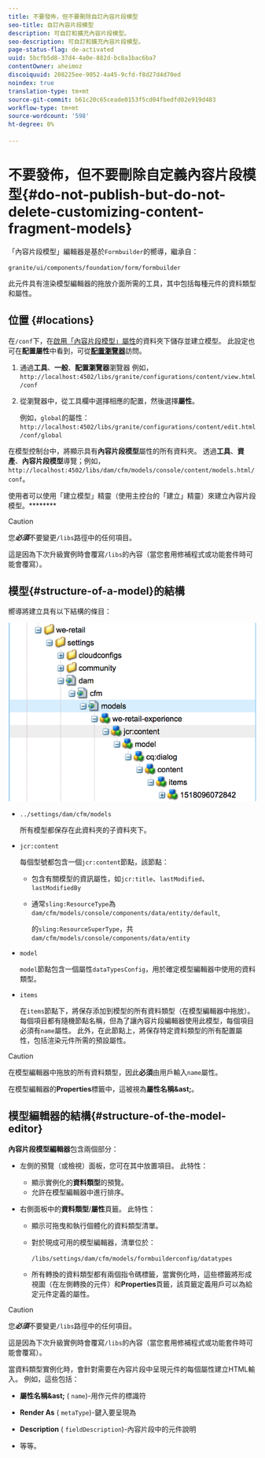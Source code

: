 ```yaml
---
title: 不要發佈，但不要刪除自訂內容片段模型
seo-title: 自訂內容片段模型
description: 可自訂和擴充內容片段模型。
seo-description: 可自訂和擴充內容片段模型。
page-status-flag: de-activated
uuid: 5bcfb5d8-37d4-4a0e-882d-bc8a1bac6ba7
contentOwner: aheimoz
discoiquuid: 208225ee-9052-4a45-9cfd-f8d27d4d70ed
noindex: true
translation-type: tm+mt
source-git-commit: b61c20c65ceade0153f5cd04fbedfd02e919d483
workflow-type: tm+mt
source-wordcount: '598'
ht-degree: 0%

---
```



# 不要發佈，但不要刪除自定義內容片段模型{#do-not-publish-but-do-not-delete-customizing-content-fragment-models}

「內容片段模型」編輯器是基於`Formbuilder`的嚮導，繼承自：

`granite/ui/components/foundation/form/formbuilder`

此元件具有渲染模型編輯器的拖放介面所需的工具，其中包括每種元件的資料類型和屬性。

## 位置 {#locations}

在`/conf`下，在[啟用「內容片段模型」屬性](/help/assets/content-fragments-models.md#enable-content-fragment-models)的資料夾下儲存並建立模型。 此設定也可在&#x200B;**配置屬性**&#x200B;中看到，可從&#x200B;**[配置瀏覽器](/help/sites-administering/configurations.md)**&#x200B;訪問。

1. 通過&#x200B;**工具**、**一般**、**配置瀏覽器**瀏覽器
例如， 
`http://localhost:4502/libs/granite/configurations/content/view.html/conf`

1. 從瀏覽器中，從工具欄中選擇相應的配置，然後選擇&#x200B;**屬性**。

   例如，`global`的屬性：`http://localhost:4502/libs/granite/configurations/content/edit.html/conf/global`

在模型控制台中，將顯示具有&#x200B;**內容片段模型**&#x200B;屬性的所有資料夾。 透過&#x200B;**工具**、**資產**、**內容片段模型**&#x200B;導覽；例如，`http://localhost:4502/libs/dam/cfm/models/console/content/models.html/conf`。

使用者可以使用「建立模型」精靈（使用主控台的「建立」精靈）來建立內容片段模型。[](/help/assets/content-fragments-models.md#creating-a-content-fragment-model)********

>[!CAUTION]
>
>您&#x200B;***必須***&#x200B;不要變更`/libs`路徑中的任何項目。
>
>這是因為下次升級實例時會覆寫`/libs`的內容（當您套用修補程式或功能套件時可能會覆寫）。

## 模型{#structure-of-a-model}的結構

嚮導將建立具有以下結構的條目：

![cf-54](assets/cf-54.png)

* `../settings/dam/cfm/models`

   所有模型都保存在此資料夾的子資料夾下。

* `jcr:content`

   每個型號都包含一個`jcr:content`節點，該節點：

   * 包含有關模型的資訊屬性，如`jcr:title`、`lastModified`、`lastModifiedBy`
   * 通常`sling:ResourceType`為`dam/cfm/models/console/components/data/entity/default`,

      的`sling:ResourceSuperType`，共`dam/cfm/models/console/components/data/entity`

* `model`

   `model`節點包含一個屬性`dataTypesConfig`，用於確定模型編輯器中使用的資料類型。

* `items`

   在`items`節點下，將保存添加到模型的所有資料類型（在模型編輯器中拖放）。 每個項目都有隨機節點名稱，但為了讓內容片段編輯器使用此模型，每個項目必須有`name`屬性。 此外，在此節點上，將保存特定資料類型的所有配置屬性，包括渲染元件所需的預設屬性。

>[!CAUTION]
>
>在模型編輯器中拖放的所有資料類型，因此&#x200B;**必須**&#x200B;由用戶輸入`name`屬性。
>
>在模型編輯器的&#x200B;**Properties**&#x200B;標籤中，這被視為&#x200B;**屬性名稱&amp;ast;**。

## 模型編輯器的結構{#structure-of-the-model-editor}

**內容片段模型編輯器**&#x200B;包含兩個部分：

* 左側的預覽（或檢視）面板，您可在其中放置項目。 此特性：

   * 顯示實例化的&#x200B;**資料類型**&#x200B;的預覽。
   * 允許在模型編輯器中進行排序。

* 右側面板中的&#x200B;**資料類型**/**屬性**&#x200B;頁籤。 此特性：

   * 顯示可拖曳和執行個體化的資料類型清單。
   * 對於現成可用的模型編輯器，清單位於：

      `/libs/settings/dam/cfm/models/formbuilderconfig/datatypes`

      <!-- Please uncomment when file is used
      This node contains all the data types currently supported in the model editor. For more information on how to configure the data types, see [Customizing Data Types for Content Fragment Models](/help/sites-developing/customizing-content-fragment-model-data-types.md).
      -->

   * 所有轉換的資料類型都有兩個指令碼標籤，當實例化時，這些標籤將形成視圖（在左側轉換的元件）和&#x200B;**Properties**&#x200B;頁籤，該頁籤定義用戶可以為給定元件定義的屬性。

>[!CAUTION]
>
>您&#x200B;***必須***&#x200B;不要變更`/libs`路徑中的任何項目。
>
>這是因為下次升級實例時會覆寫`/libs`的內容（當您套用修補程式或功能套件時可能會覆寫）。

<!-- Please uncomment when files are used
The properties on the right side define a form that is submitted directly into JCR under `/conf`; see the path in the example [Structure of a Model](/help/sites-developing/customizing-content-fragment-models.md#structure-of-a-model).
-->

當資料類型實例化時，會針對需要在內容片段中呈現元件的每個屬性建立HTML輸入。 例如，這些包括：

* **屬性名稱&amp;ast;** ( `name`)-用作元件的標識符

* **Render As** ( `metaType`)-鍵入要呈現為

* **Description** ( `fieldDescription`)-內容片段中的元件說明

* 等等。

